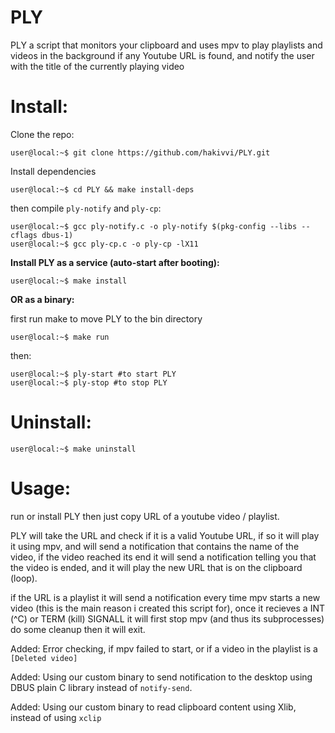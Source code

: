 # PLY
PLY a script that monitors your clipboard and uses mpv to play playlists and videos in the background if any Youtube URL is found, and notify the user with the title of the currently playing video

# Install:
Clone the repo:

```
user@local:~$ git clone https://github.com/hakivvi/PLY.git
```

Install dependencies

```
user@local:~$ cd PLY && make install-deps
```

then compile `ply-notify` and `ply-cp`:

```
user@local:~$ gcc ply-notify.c -o ply-notify $(pkg-config --libs --cflags dbus-1)
user@local:~$ gcc ply-cp.c -o ply-cp -lX11
```
**Install PLY as a service (auto-start after booting):**

```
user@local:~$ make install
```

**OR as a binary:**

first run make to move PLY to the bin directory

```
user@local:~$ make run
```

then:

```
user@local:~$ ply-start #to start PLY
user@local:~$ ply-stop #to stop PLY
```

# Uninstall:
```
user@local:~$ make uninstall
```
# Usage:
run or install PLY then just copy URL of a youtube video / playlist.

PLY will take the URL and check if it is a valid Youtube URL, if so it will play it using mpv, and will send a notification that contains the name of the video, if the video reached its end it will send a notification telling you that the video is ended, and it will play the new URL that is on the clipboard (loop).

if the URL is a playlist it will send a notification every time mpv starts a new video (this is the main reason i created this script for), once it recieves a INT (^C) or TERM (kill) SIGNALL it will first stop mpv (and thus its subprocesses) do some cleanup then it will exit.

Added: Error checking, if mpv failed to start, or if a video in the playlist is a `[Deleted video]`

Added: Using our custom binary to send notification to the desktop using DBUS plain C library instead of `notify-send`.

Added: Using our custom binary to read clipboard content using Xlib, instead of using `xclip`
